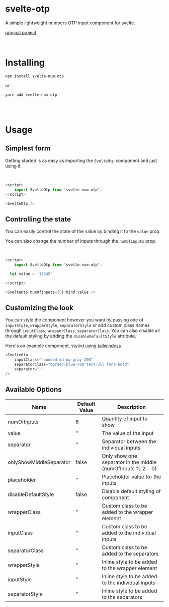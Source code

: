 # svelte-otp

A simple lightweight numbers OTP input component for svelte.

[original project](https://github.com/K4UNG/svelte-otp)

<br/>

# Installing

```
npm install svelte-num-otp
```

or

```
yarn add svelte-num-otp
```

<br/>
<br/>

# Usage

## Simplest form

Getting started is as easy as importing the `SvelteOtp` component and just using it.

<br/>

```js
<script>
    import SvelteOtp from ‘svelte-num-otp’;
</script>

<SvelteOtp />
```

## Controlling the state

You can easily control the state of the value by binding it to the `value` prop.

You can also change the number of inputs through the `numOfInputs` prop.

<br/>

```js
<script>
	import SvelteOtp from ‘svelte-num-otp’;

  let value = '12345'

</script>

<SvelteOtp numOfInputs={5} bind:value />
```

## Customizing the look

You can style the component however you want by passing one of `inputStyle`, `wrapperStyle`, `separatorStyle` or add custom class names through `inputClass`, `wrapperClass`, `separatorClass`. You can also disable all the default styling by adding the `disableDefaultStyle` attribute.

Here's an example component, styled using [tailwindcss](https://tailwindcss.com/ 'Tailwind css framework')

```js
<SvelteOtp
	inputClass="rounded-md bg-gray-200"
	separatorClass="border-blue-700 text-3xl font-bold"
	separator="-"
/>
```

## Available Options

| **Name**                | **Default Value** | **Description**                                             |
| ----------------------- | ----------------- | ----------------------------------------------------------- |
| numOfInputs             | 6                 | Quantity of input to show                                   |
| value                   | ''                | The value of the input                                      |
| separator               | ''                | Separator between the individual inputs                     |
| onlyShowMiddleSeparator | false             | Only show one separator in the middle (numOfInputs % 2 = 0) |
| placeholder             | ''                | Placeholder value for the inputs                            |
| disableDefaultStyle     | false             | Disable default styling of component                        |
| wrapperClass            | ''                | Custom class to be added to the wrapper element             |
| inputClass              | ''                | Custom class to be added to the individual inputs           |
| separatorClass          | ''                | Custom class to be added to the separators                  |
| wrapperStyle            | ''                | Inline style to be added to the wrapper element             |
| inputStyle              | ''                | Inline style to be added to the individual inputs           |
| separatorStyle          | ''                | Inline style to be added to the separators                  |

